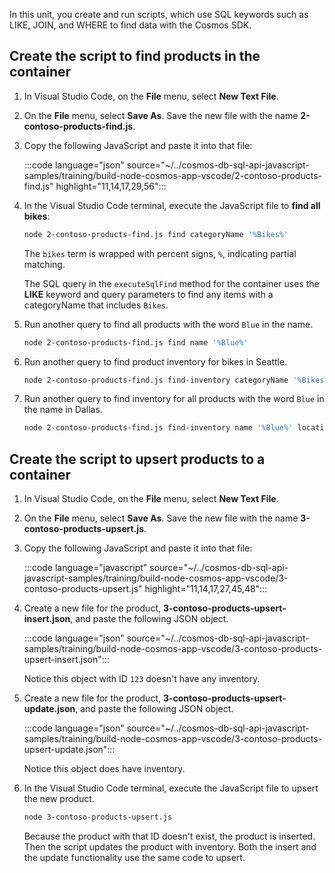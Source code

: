 In this unit, you create and run scripts, which use SQL keywords such as LIKE, JOIN, and WHERE to find data with the Cosmos SDK.

## Create the script to find products in the container

1. In Visual Studio Code, on the **File** menu, select **New Text File**.

1. On the **File** menu, select **Save As**. Save the new file with the name **2-contoso-products-find.js**.
1. Copy the following JavaScript and paste it into that file:

    :::code language="json" source="~/../cosmos-db-sql-api-javascript-samples/training/build-node-cosmos-app-vscode/2-contoso-products-find.js" highlight="11,14,17,29,56":::

1. In the Visual Studio Code terminal, execute the JavaScript file to **find all bikes**:

    ```bash
    node 2-contoso-products-find.js find categoryName '%Bikes%'
    ```

    The `bikes` term is wrapped with percent signs, `%`, indicating partial matching. 

    The SQL query in the `executeSqlFind` method for the container uses the **LIKE** keyword and query parameters to find any items with a categoryName that includes `Bikes`.
 
1. Run another query to find all products with the word `Blue` in the name.  

    ```bash
    node 2-contoso-products-find.js find name '%Blue%'
    ```

1. Run another query to find product inventory for bikes in Seattle.

    ```bash
    node 2-contoso-products-find.js find-inventory categoryName '%Bikes%' location Seattle
    ```

1. Run another query to find inventory for all products with the word `Blue` in the name in Dallas.  

    ```bash
    node 2-contoso-products-find.js find-inventory name '%Blue%' location Dallas
    ```

## Create the script to upsert products to a container

1. In Visual Studio Code, on the **File** menu, select **New Text File**.

1. On the **File** menu, select **Save As**. Save the new file with the name **3-contoso-products-upsert.js**.
1. Copy the following JavaScript and paste it into that file:

    :::code language="javascript" source="~/../cosmos-db-sql-api-javascript-samples/training/build-node-cosmos-app-vscode/3-contoso-products-upsert.js" highlight="11,14,17,27,45,48":::

1. Create a new file for the product, **3-contoso-products-upsert-insert.json**, and paste the following JSON object. 

    :::code language="json" source="~/../cosmos-db-sql-api-javascript-samples/training/build-node-cosmos-app-vscode/3-contoso-products-upsert-insert.json":::

    Notice this object with ID `123` doesn't have any inventory. 

1. Create a new file for the product, **3-contoso-products-upsert-update.json**, and paste the following JSON object. 

    :::code language="json" source="~/../cosmos-db-sql-api-javascript-samples/training/build-node-cosmos-app-vscode/3-contoso-products-upsert-update.json":::

    Notice this object does have inventory. 

1. In the Visual Studio Code terminal, execute the JavaScript file to upsert the new product.

    ```bash
    node 3-contoso-products-upsert.js
	```

    Because the product with that ID doesn't exist, the product is inserted. Then the script updates the product with inventory. Both the insert and the update functionality use the same code to upsert.
 